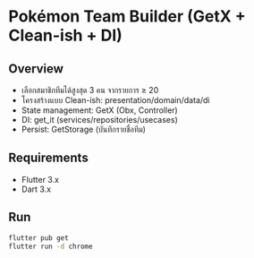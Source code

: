 # Pokémon Team Builder (GetX + Clean-ish + DI)

## Overview
- เลือกสมาชิกทีมได้สูงสุด 3 คน จากรายการ ≥ 20
- โครงสร้างแบบ Clean-ish: presentation/domain/data/di
- State management: GetX (Obx, Controller)
- DI: get_it (services/repositories/usecases)
- Persist: GetStorage (บันทึกรายชื่อทีม)

## Requirements
- Flutter 3.x
- Dart 3.x

## Run
```bash
flutter pub get
flutter run -d chrome
